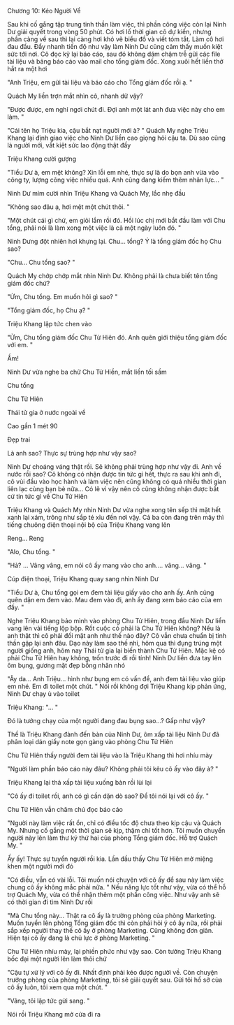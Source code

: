 




Chương 10: Kéo Người Về


Sau khi cố gắng tập trung tinh thần làm việc, thì phần công việc còn lại Ninh Dư giải quyết trong vòng 50 phút. Có hơi lố thời gian cô dự kiến, nhưng phần càng về sau thì lại càng hơi khó vẽ biểu đồ và viết tóm tắt. Làm cô hơi đau đầu. Đẩy nhanh tiến độ như vậy làm Ninh Dư cũng cảm thấy muốn kiệt sức tới nơi. Cô đọc kỹ lại báo cáo, sau đó không dám chậm trễ gửi các file tài liệu và bảng báo cáo vào mail cho tổng giám đốc. Xong xuôi hết liền thở hắt ra một hơi

"Anh Triệu, em gửi tài liệu và báo cáo cho Tổng giám đốc rồi ạ. "

Quách My liền trợn mắt nhìn cô, nhanh dữ vậy?

"Được được, em nghỉ ngơi chút đi. Đợi anh một lát anh đưa việc này cho em làm. "

"Cái tên họ Triệu kia, cậu bắt nạt người mới à? " Quách My nghe Triệu Khang lại định giao việc cho Ninh Dư liền cao giọng hỏi cậu ta. Dù sao cũng là người mới, vắt kiệt sức lao động thật đấy

Triệu Khang cười gượng

"Tiểu Dư à, em mệt không? Xin lỗi em nhé, thực sự là do bọn anh vừa vào công ty, lượng công việc nhiều quá. Anh cũng đang kiếm thêm nhân lực... "

Ninh Dư mỉm cười nhìn Triệu Khang và Quách My, lắc nhẹ đầu

"Không sao đâu ạ, hơi mệt một chút thôi. "

"Một chút cái gì chứ, em giỏi lắm rồi đó. Hồi lúc chị mới bắt đầu làm với Chu tổng, phải nói là làm xong một việc là cả một ngày luôn đó. "

Ninh Dưng đột nhiên hơi khựng lại. Chu... tổng? Ý là tổng giám đốc họ Chu sao?

"Chu... Chu tổng sao? "

Quách My chớp chớp mắt nhìn Ninh Dư. Không phải là chưa biết tên tổng giám đốc chứ?

"Ừm, Chu tổng. Em muốn hỏi gì sao? "

"Tổng giám đốc, họ Chu ạ? "

Triệu Khang lập tức chen vào

"Ừm, Chu tổng giám đốc Chu Tử Hiên đó. Anh quên giới thiệu tổng giám đốc với em. "



Ầm!

Ninh Dư vừa nghe ba chữ Chu Tử Hiền, mắt liền tối sầm

Chu tổng

Chu Tử Hiên

Thái tử gia ở nước ngoài về

Cao gần 1 mét 90

Đẹp trai

Là anh sao? Thực sự trùng hợp như vậy sao?

Ninh Dư choáng váng thật rồi. Sẽ không phải trùng hợp như vậy đi. Anh về nước rồi sao? Cô không có nhận được tin tức gì hết, thực ra sau khi anh đi, cô vùi đầu vào học hành và làm việc nên cũng không có quá nhiều thời gian liên lạc cùng bạn bè nữa... Có lẽ vì vậy nên cô cũng không nhận được bất cứ tin tức gì về Chu Tử Hiên

Triệu Khang và Quách My nhìn Ninh Dư vừa nghe xong tên sếp thì mặt hết xanh lại xám, trông như sắp té xỉu đến nơi vậy. Cả ba còn đang trên mây thì tiếng chuông điện thoại nội bộ của Triệu Khang vang lên

Reng... Reng

"Alo, Chu tổng. "

"Hả? ... Vâng vâng, em nói cô ấy mang vào cho anh.... vâng... vâng. "

Cúp điện thoại, Triệu Khang quay sang nhìn Ninh Dư

"Tiểu Dư à, Chu tổng gọi em đem tài liệu giấy vào cho anh ấy. Anh cũng quên dặn em đem vào. Mau đem vào đi, anh ấy đang xem báo cáo của em đấy. "

Nghe Triệu Khang bảo mình vào phòng Chu Tử Hiên, trong đầu Ninh Dư liền vang lên vài tiếng lộp bộp. Rốt cuộc có phải là Chu Tử Hiên không? Nếu là anh thật thì cô phải đối mặt anh như thế nào đây? Cô vẫn chưa chuẩn bị tinh thần gặp lại anh đâu. Dạo này làm sao thế nhỉ, hôm qua thì đụng trúng một người giống anh, hôm nay Thái tử gia lại biến thành Chu Tử Hiên. Mặc kệ có phải Chu Tử Hiên hay không, trốn trước đi rồi tính! Ninh Dư liền đưa tay lên ôm bụng, gương mặt đẹp bỗng nhăn nhó



"Ây da... Anh Triệu... hình như bụng em có vấn đề, anh đem tài liệu vào giúp em nhé. Em đi toilet một chút. " Nói rồi không đợi Triệu Khang kịp phản ứng, Ninh Dư chạy ù vào toilet

Triệu Khang: "... "

Đó là tướng chạy của một người đang đau bụng sao...? Gấp như vậy?

Thế là Triệu Khang đành đến bàn của Ninh Dư, ôm xấp tài liệu Ninh Dư đã phân loại dán giấy note gọn gàng vào phòng Chu Tử Hiên

Chu Tử Hiên thấy người đem tài liệu vào là Triệu Khang thì hơi nhíu mày

"Người làm phần báo cáo này đâu? Không phải tôi kêu cô ấy vào đây à? "

Triệu Khang lại thả xấp tài liệu xuống bàn rồi lùi lại

"Cô ấy đi toilet rồi, anh có gì cần dặn dò sao? Để tôi nói lại với cô ấy. "

Chu Tử Hiên vẫn chăm chú đọc báo cáo

"Người này làm việc rất ổn, chỉ có điều tốc độ chưa theo kịp cậu và Quách My. Nhưng cố gắng một thời gian sẽ kịp, thậm chí tốt hơn. Tôi muốn chuyển người này lên làm thư ký thứ hai của phòng Tổng giám đốc. Hỗ trợ Quách My. "

Ấy ấy! Thực sự tuyển người rồi kìa. Lần đầu thấy Chu Tử Hiên mở miệng khen một người mới đó

"Có điều, vẫn có vài lỗi. Tôi muốn nói chuyện với cô ấy để sau này làm việc chung cô ấy không mắc phải nữa. " Nếu năng lực tốt như vậy, vừa có thể hỗ trợ Quách My, vừa có thể nhận thêm một phần công việc. Như vậy anh sẽ có thời gian đi tìm Ninh Dư rồi

"Mà Chu tổng này... Thật ra cô ấy là trưởng phòng của phòng Marketing. Muốn tuyển lên phòng Tổng giám đốc thì còn phải hỏi ý cô ấy nữa, rồi phải sắp xếp người thay thế cô ấy ở phòng Marketing. Cũng không đơn giản. Hiện tại cô ấy đang là chủ lực ở phòng Marketing. "

Chu Tử Hiên nhíu mày, lại phiền phức như vậy sao. Còn tưởng Triệu Khang bốc đại một người lên làm thôi chứ

"Cậu tự xử lý với cô ấy đi. Nhất định phải kéo được người về. Còn chuyện trưởng phòng của phòng Marketing, tôi sẽ giải quyết sau. Gửi tôi hồ sở của cô ấy luôn, tôi xem qua một chút. "

"Vâng, tôi lập tức gửi sang. "

Nói rồi Triệu Khang mở cửa đi ra




